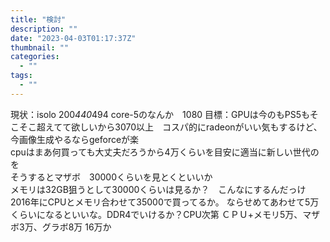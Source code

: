```yaml
---
title: "検討"
description: ""
date: "2023-04-03T01:17:37Z"
thumbnail: ""
categories:
  - ""
tags:
  - ""
---
```

現状：isolo 200*440*494 core-5のなんか　1080
目標：GPUは今のもPS5もそこそこ超えてて欲しいから3070以上　コスパ的にradeonがいい気もするけど、今画像生成やるならgeforceが楽<br>
cpuはまあ何買っても大丈夫だろうから4万くらいを目安に適当に新しい世代のを<br>
そうするとマザボ　30000くらいを見とくといいか<br>
メモリは32GB狙うとして30000くらいは見るか？　こんなにするんだっけ<br>
2016年にCPUとメモリ合わせて35000で買ってるか。
ならせめてあわせて5万くらいになるといいな。DDR4でいけるか？CPU次第
ＣＰＵ+メモリ5万、マザボ3万、グラボ8万
16万か
